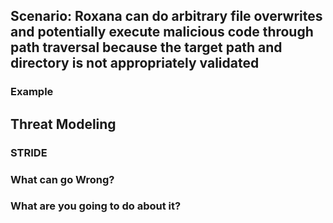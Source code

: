 ## Scenario: Roxana can do arbitrary file overwrites and potentially execute malicious code through path traversal because the target path and directory is not appropriately validated

### Example

## Threat Modeling

### STRIDE

### What can go Wrong?

### What are you going to do about it?
